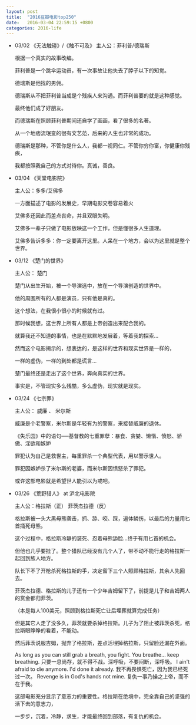 ```yaml
---
layout: post
title:  "2016豆瓣电影top250"
date:   2016-03-04 22:59:15 +0800
categories: 2016-life
---
```


- 03/02   《无法触碰》/《触不可及》
  主人公：菲利普/德瑞斯

  根据一个真实的故事改编。

  菲利普是一个跳伞运动员，有一次事故让他失去了脖子以下的知觉。

  德瑞斯是他找的男佣。

  德瑞斯从不把菲利普当成是个残疾人来沟通。而菲利普要的就是这种感觉。

  最终他们成了好朋友。

  而德瑞斯在照顾菲利普期间还自学了画画，看了很多的名著。

  从一个地痞流氓变的很有文艺范，后来的人生也非常的成功。

  德瑞斯是那种，不管你是什么人，我都一视同仁。不管你穷你富，你健康你残疾，

  我都按照我自己的方式对待你。真诚，善良。

- 03/04   《天堂电影院》

  主人公：多多/艾佛多

  一方面描述了电影的发展史，早期电影交卷容易着火

  艾佛多还因此而差点丧命，并且双眼失明。

  艾佛多一辈子只做了电影放映这一个工作，但是懂很多人生道理。

  艾佛多告诉多多：你一定要离开这里。人呆在一个地方，会以为这里就是整个世界。

- 03/12   《楚门的世界》

  主人公： 楚门

  楚门从出生开始，被一个导演选中，放在一个导演创造的世界中。

  他的周围所有的人都是演员，只有他是真的。

  这个想法，在我很小很小的时候就有过。

  那时候我想，这世界上所有人都是上帝创造出来配合我的。

  就算我还不知道的事情，也是在默默地发展着，等着我的探索...

  然而这个电影揭示的，想表达的，是这样的世界和现实世界是一样的，

  一样的虚伪，一样的到处都是谎言...

  楚门最终还是走出了这个世界，奔向真实的世界。

  事实是，不管现实多么残酷，多么虚伪，现实就是现实。

- 03/24   《七宗罪》

  主人公： 威廉 、 米尔斯

  威廉是个老警察，米尔斯是年轻有为的警察，来接替威廉的退休。

  《失乐园》中的语句──基督教的七重罪孽：暴食、贪婪、懒惰、愤怒、骄傲、淫欲和嫉妒

  罪犯认为自己是救世主，每重罪杀一个典型代表，用以警示世人。

  罪犯因嫉妒杀了米尔斯的老婆，而米尔斯因愤怒杀了罪犯。

  或许这部电影就是希望世人能引以为戒吧。

- 03/26   《荒野猎人》 at 沪北电影院

  主人公：格拉斯（正）  菲茨杰拉德（反）

  格拉斯被一头大黑母熊袭击，抓、舔、咬、踩，遍体鳞伤，以最后的力量用匕首捅死母熊。

  这个过程中，格拉斯冷静的装死、忍着母熊舔脸...终于有用匕首的机会。

  但他也几乎要挂了。整个猎队已经没有几个人了，带不动不能行走的格拉斯一起回到族人地方。

  队长下不了开枪杀死格拉斯的手，决定留下三个人照顾格拉斯，其余人先回去。

  菲茨杰拉德、格拉斯的儿子还有一个少年吉姆留下了，前提是儿子和吉姆两人的赏金都归菲茨。

  （本是每人100美元，照顾到格拉斯死亡让后埋葬就算完成任务）

  但是其它人走了没多久，菲茨就要杀掉格拉斯。儿子为了阻止被菲茨杀死，格拉斯眼睁睁的看着，不能动。

  然后菲茨说服吉姆，抛弃了格拉斯，差点活埋掉格拉斯，只留脸还漏在外面。

  As long as you can still grab a breath, you fight. You breathe... keep breathing.
  只要一息尚存，就不得不战。深呼吸，不要间断，深呼吸。
  I ain't afraid to die anymore. I'd done it already.
  我不再畏惧死亡，因为我已经死过一次。
  Revenge is in God's hands not mine.
  复仇一事乃操之上帝，而不在于我。

  这部电影充分显示了意志力的重要性。格拉斯在绝境中，完全靠自己的坚强的活下去的意志力，

  一步步，沉着，冷静，求生，才能最终回到部落，有复仇的机会。
